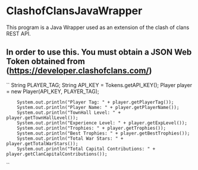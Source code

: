 # ClashofClansJavaWrapper
This program is a Java Wrapper used as an extension of the clash of clans REST API.

## In order to use this. You must obtain a JSON Web Token obtained from (https://developer.clashofclans.com/) 



``
        String PLAYER_TAG;
        String API_KEY = Tokens.getAPI_KEY();
        Player player = new Player(API_KEY, PLAYER_TAG);
       

        System.out.println("Player Tag: " + player.getPlayerTag());
        System.out.println("Player Name: " + player.getPlayerName());
        System.out.println("TownHall Level: " + player.getTownHallLevel());
        System.out.println("Experience Level: " + player.getExpLevel());
        System.out.println("Trophies: " + player.getTrophies());
        System.out.println("Best Trophies: " + player.getBestTrophies());
        System.out.println("Total War Stars: " + player.getTotalWarStars());
        System.out.println("Total Capital Contributions: " + player.getClanCapitalContributions());
``

